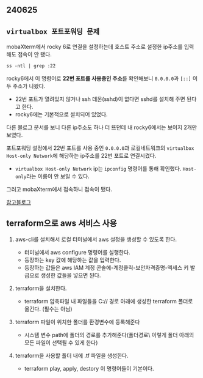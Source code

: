 ## 240625

## `virtualbox 포트포워딩 문제`
mobaXterm에서 rocky 6로 연결을 설정하는데 호스트 주소로 설정한 ip주소를 입력해도 접속이 안 됐다.
```markdown
ss -ntl | grep :22
```
rocky6에서 이 명령어로 **22번 포트를 사용중인 주소**를 확인해보니 `0.0.0.0`과 `[::]` 이 두 주소가 나왔다.
- 22번 포트가 열려있지 않거나 ssh 데몬(sshd)이 없다면 sshd를 설치해 주면 된다고 한다.
- rocky6에는 기본적으로 설치되어 있었다.

다른 블로그 문서를 보니 다른 ip주소도 하나 더 뜨던데 내 rocky6에서는 보이지 2개만 보였다.

포트포워딩 설정에서 22번 포트를 사용 중인 `0.0.0.0`과 로컬네트워크의 `virtualbox Host-only Network`에 해당하는 ip주소를 22번 포트로 연결시켰다.
- `virtualbox Host-only Network` ip는 `ipconfig` 명령어를 통해 확인했다. `Host-only`라는 이름이 안 보일 수 있다.

그러고 mobaXterm에서 접속하니 접속이 됐다.

[참고블로그](https://inpa.tistory.com/entry/VM-%F0%9F%92%BF-Virtual-box-%ED%8F%AC%ED%8A%B8%ED%8F%AC%EC%9B%8C%EB%94%A9-%ED%98%B8%EC%8A%A4%ED%8A%B8-%EB%84%A4%ED%8A%B8%EC%9B%8C%ED%81%AC-%EC%84%A4%EC%A0%95)

## terraform으로 aws 서비스 사용
1. aws-cli를 설치해서 로컬 터미널에서 aws 설정을 생성할 수 있도록 한다.
   - 터미널에서 aws configure 명령어를 실행한다.
   - 등장하는 key 값에 해당하는 값을 입력한다.
   - 등장하는 값들은 aws IAM 계정 콘솔에-계정클릭-보안자격증명-엑세스 키 발급으로 생성한 값들을 넣으면 된다.

2. terraform을 설치한다.
   - terraform 압축파일 내 파일들을 C:// 경로 아래에 생성한 terraform 폴더로 옮긴다. (필수는 아님)

3. terraform 파일이 위치한 폴더를 환경변수에 등록해준다
   - 시스템 변수 path에 폴더의 경로를 추가해준다(폴더경로\ 이렇게 폴더 아래의 모든 파일이 선택될 수 있게 한다)

4. terraform을 사용할 폴더 내에 .tf 파일을 생성한다.
    - terraform play, apply, destory 이 명령어들이 기본이다.